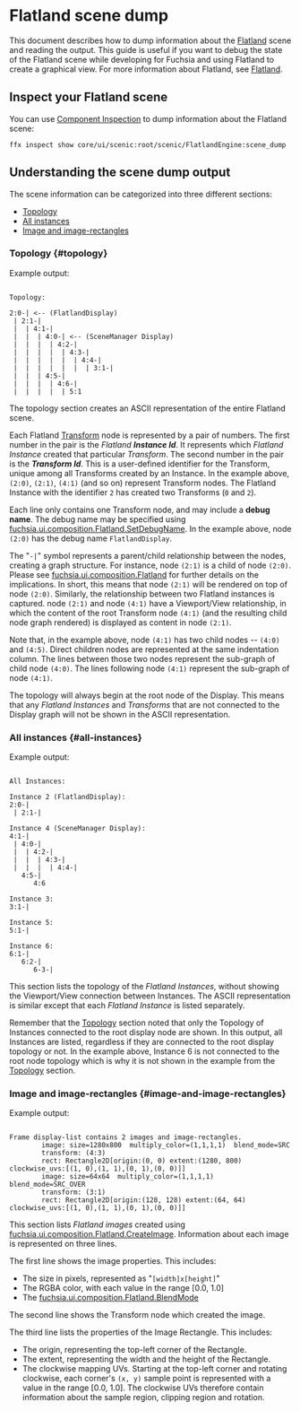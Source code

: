 # Flatland scene dump

This document describes how to dump information about the
[Flatland][glossary.flatland] scene and reading the output. This guide is useful
if you want to debug the state of the Flatland scene while developing for
Fuchsia and using Flatland to create a graphical view. For more information
about Flatland, see [Flatland][flatland-concepts].

## Inspect your Flatland scene

You can use
[Component Inspection](/docs/development/diagnostics/inspect/README.md) to dump
information about the Flatland scene:

```posix-terminal
ffx inspect show core/ui/scenic:root/scenic/FlatlandEngine:scene_dump
```

## Understanding the scene dump output

The scene information can be categorized into three different sections:

-   [Topology](#topology)
-   [All instances](#all-instances)
-   [Image and image-rectangles](#image-and-image-rectangles)

### Topology {#topology}

Example output:

```none {:.devsite-disable-click-to-copy}

Topology:

2:0-| <-- (FlatlandDisplay)
 | 2:1-|
 |  | 4:1-|
 |  |  | 4:0-| <-- (SceneManager Display)
 |  |  |  | 4:2-|
 |  |  |  |  | 4:3-|
 |  |  |  |  |  | 4:4-|
 |  |  |  |  |  |  | 3:1-|
 |  |  | 4:5-|
 |  |  |  | 4:6-|
 |  |  |  |  | 5:1

```

The topology section creates an ASCII representation of the entire Flatland
scene.

Each Flatland [Transform][glossary.transform] node is represented by a pair of
numbers. The first number in the pair is the *Flatland **Instance Id***. It
represents which *Flatland Instance* created that particular *Transform*. The
second number in the pair is the ***Transform Id***. This is a user-defined
identifier for the Transform, unique among all Transforms created by an
Instance. In the example above, `(2:0)`, `(2:1)`, `(4:1)` (and so on) represent
Transform nodes. The Flatland Instance with the identifier `2` has created two
Transforms (`0` and `2`).

Each line only contains one Transform node, and may include a **debug name**.
The debug name may be specified using
[fuchsia.ui.composition.Flatland.SetDebugName](/sdk/fidl/fuchsia.ui.composition/flatland.fidl).
In the example above, node `(2:0)` has the debug name `FlatlandDisplay`.

The "`-|`" symbol represents a parent/child relationship between the nodes,
creating a graph structure. For instance, node `(2:1)` is a child of node
`(2:0)`. Please see
[fuchsia.ui.composition.Flatland](/sdk/fidl/fuchsia.ui.composition/flatland.fidl)
for further details on the implications. In short, this means that node `(2:1)`
will be rendered on top of node `(2:0)`. Similarly, the relationship between two
Flatland instances is captured. node `(2:1)` and node `(4:1)` have a
Viewport/View relationship, in which the content of the root Transform node
`(4:1)` (and the resulting child node graph rendered) is displayed as content in
node `(2:1)`.

Note that, in the example above, node `(4:1)` has two child nodes -- `(4:0)` and
`(4:5)`. Direct children nodes are represented at the same indentation column.
The lines between those two nodes represent the sub-graph of child node `(4:0)`.
The lines following node `(4:1)` represent the sub-graph of node `(4:1)`.

The topology will always begin at the root node of the Display. This means that
any *Flatland Instances* and *Transforms* that are not connected to the Display
graph will not be shown in the ASCII representation.

### All instances {#all-instances}

Example output:

```none {:.devsite-disable-click-to-copy}

All Instances:

Instance 2 (FlatlandDisplay):
2:0-|
 | 2:1-|

Instance 4 (SceneManager Display):
4:1-|
 | 4:0-|
 |  | 4:2-|
 |  |  | 4:3-|
 |  |  |  | 4:4-|
   4:5-|
      4:6

Instance 3:
3:1-|

Instance 5:
5:1-|

Instance 6:
6:1-|
   6:2-|
      6-3-|

```

This section lists the topology of the *Flatland Instances*, without showing the
Viewport/View connection between Instances. The ASCII representation is similar
except that each *Flatland Instance* is listed separately.

Remember that the [Topology](#topology) section noted that only the Topology of
Instances connected to the root display node are shown. In this output, all
Instances are listed, regardless if they are connected to the root display
topology or not. In the example above, Instance 6 is not connected to the root
node topology which is why it is not shown in the example from the
[Topology](#topology) section.

### Image and image-rectangles {#image-and-image-rectangles}

Example output:

```none {:.devsite-disable-click-to-copy}

Frame display-list contains 2 images and image-rectangles.
        image: size=1280x800  multiply_color=(1,1,1,1)  blend_mode=SRC
        transform: (4:3)
        rect: Rectangle2D[origin:(0, 0) extent:(1280, 800) clockwise_uvs:[(1, 0),(1, 1),(0, 1),(0, 0)]]
        image: size=64x64  multiply_color=(1,1,1,1)  blend_mode=SRC_OVER
        transform: (3:1)
        rect: Rectangle2D[origin:(128, 128) extent:(64, 64) clockwise_uvs:[(1, 0),(1, 1),(0, 1),(0, 0)]]

```

This section lists *Flatland images* created using
[fuchsia.ui.composition.Flatland.CreateImage](/sdk/fidl/fuchsia.ui.composition/flatland.fidl).
Information about each image is represented on three lines.

The first line shows the image properties. This includes:

*   The size in pixels, represented as "`[width]x[height]`"
*   The RGBA color, with each value in the range [0.0, 1.0]
*   The
    [fuchsia.ui.composition.Flatland.BlendMode](/sdk/fidl/fuchsia.ui.composition/flatland.fidl)

The second line shows the Transform node which created the image.

The third line lists the properties of the Image Rectangle. This includes:

*   The origin, representing the top-left corner of the Rectangle.
*   The extent, representing the width and the height of the Rectangle.
*   The clockwise mapping UVs. Starting at the top-left corner and rotating
    clockwise, each corner's `(x, y)` sample point is represented with a value
    in the range [0.0, 1.0]. The clockwise UVs therefore contain information
    about the sample region, clipping region and rotation.

[flatland-concepts]: /docs/concepts/ui/scenic/flatland/index.md
[glossary.flatland]: /docs/glossary/README.md#flatland
[glossary.transform]: /docs/glossary/README.md#transform
